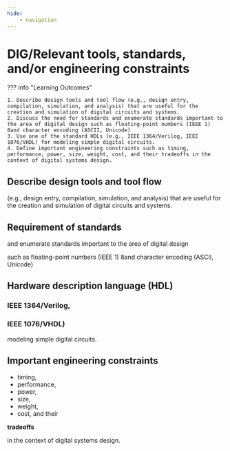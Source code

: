 ```yaml
---
hide:
    - navigation
---
```

# DIG/Relevant tools, standards, and/or engineering constraints

??? info "Learning Outcomes"

    1. Describe design tools and tool flow (e.g., design entry, compilation, simulation, and analysis) that are useful for the creation and simulation of digital circuits and systems.
    2. Discuss the need for standards and enumerate standards important to the area of digital design such as floating-point numbers (IEEE 1) 8and character encoding (ASCII, Unicode)
    3. Use one of the standard HDLs (e.g., IEEE 1364/Verilog, IEEE 1076/VHDL) for modeling simple digital circuits.
    4. Define important engineering constraints such as timing, performance, power, size, weight, cost, and their tradeoffs in the context of digital systems design.

## Describe design tools and tool flow 

(e.g., design entry, compilation, simulation, and analysis) that are useful for the creation and simulation of digital circuits and systems.

## Requirement of standards 

and enumerate standards important to the area of digital design 

such as floating-point numbers (IEEE 1) 8and character encoding (ASCII, Unicode)

## Hardware description language (HDL)

### IEEE 1364/Verilog, 

### IEEE 1076/VHDL) 

modeling simple digital circuits.

## Important engineering constraints 

- timing, 
- performance, 
- power, 
- size, 
- weight, 
- cost, and their 

**tradeoffs** 

in the context of digital systems design.